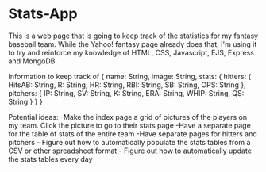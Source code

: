 # Stats-App

This is a web page that is going to keep track of the statistics for my fantasy baseball team. While the Yahoo! fantasy page already does that, I'm using it to try and reinforce my knowledge of HTML, CSS, Javascript, EJS, Express and MongoDB.


Information to keep track of
{
    name: String,
    image: String,
    stats: {
        hitters: {
            HitsAB: String,
            R: String,
            HR: String,
            RBI: String,
            SB: String,
            OPS: String
        },
        pitchers: {
            IP: String,
            SV: String,
            K: String,
            ERA: String,
            WHIP: String,
            QS: String
        }
    }
}

Potential ideas:
    -Make the index page a grid of pictures of the players on my team. Click the picture to go to their stats page 
    -Have a separate page for the table of stats of the entire team
    -Have separate pages for hitters and pitchers
    - Figure out how to automatically populate the stats tables from a CSV or other spreadsheet format
    - Figure out how to automatically update the stats tables every day
